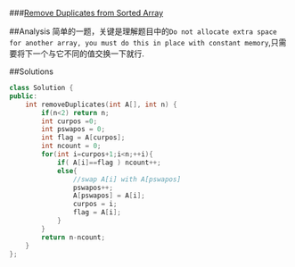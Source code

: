 ###[Remove Duplicates from Sorted Array][qurl]

##Analysis
简单的一题，关键是理解题目中的`Do not allocate extra space for another array, you must do this in place with constant memory`,只需要将下一个与它不同的值交换一下就行.

##Solutions
```c++
class Solution {
public:
    int removeDuplicates(int A[], int n) {
        if(n<2) return n;
        int curpos =0;
        int pswapos = 0;
        int flag = A[curpos];
        int ncount = 0;
        for(int i=curpos+1;i<n;++i){
            if( A[i]==flag ) ncount++;
            else{
                //swap A[i] with A[pswapos]
                pswapos++;
                A[pswapos] = A[i];
                curpos = i;
                flag = A[i];
            }
        }
        return n-ncount;
    }
};
```

[qurl]:https://oj.leetcode.com/problems/remove-duplicates-from-sorted-array/

